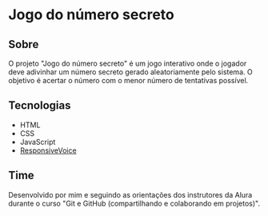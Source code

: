 # Jogo do número secreto

## Sobre
O projeto "Jogo do número secreto" é um jogo interativo onde o jogador deve adivinhar um número secreto gerado aleatoriamente pelo sistema. O objetivo é acertar o número com o menor número de tentativas possível.

## Tecnologias
- HTML
- CSS
- JavaScript
- [ResponsiveVoice](https://responsivevoice.org/)

## Time
Desenvolvido por mim e seguindo as orientações dos instrutores da Alura durante o curso "Git e GitHub (compartilhando e colaborando em projetos)".
